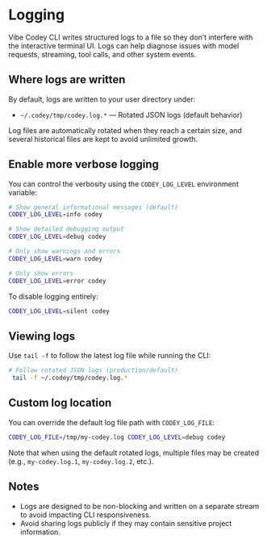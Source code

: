 # Logging

Vibe Codey CLI writes structured logs to a file so they don’t interfere with the interactive terminal UI. Logs can help diagnose issues with model requests, streaming, tool calls, and other system events.

## Where logs are written

By default, logs are written to your user directory under:

- `~/.codey/tmp/codey.log.*` — Rotated JSON logs (default behavior)

Log files are automatically rotated when they reach a certain size, and several historical files are kept to avoid unlimited growth.

## Enable more verbose logging

You can control the verbosity using the `CODEY_LOG_LEVEL` environment variable:

```bash
# Show general informational messages (default)
CODEY_LOG_LEVEL=info codey

# Show detailed debugging output
CODEY_LOG_LEVEL=debug codey

# Only show warnings and errors
CODEY_LOG_LEVEL=warn codey

# Only show errors
CODEY_LOG_LEVEL=error codey
```

To disable logging entirely:

```bash
CODEY_LOG_LEVEL=silent codey
```

## Viewing logs

Use `tail -f` to follow the latest log file while running the CLI:

```bash
# Follow rotated JSON logs (production/default)
 tail -f ~/.codey/tmp/codey.log.*
```

## Custom log location

You can override the default log file path with `CODEY_LOG_FILE`:

```bash
CODEY_LOG_FILE=/tmp/my-codey.log CODEY_LOG_LEVEL=debug codey
```

Note that when using the default rotated logs, multiple files may be created (e.g., `my-codey.log.1`, `my-codey.log.2`, etc.).

## Notes

- Logs are designed to be non-blocking and written on a separate stream to avoid impacting CLI responsiveness.
- Avoid sharing logs publicly if they may contain sensitive project information.
